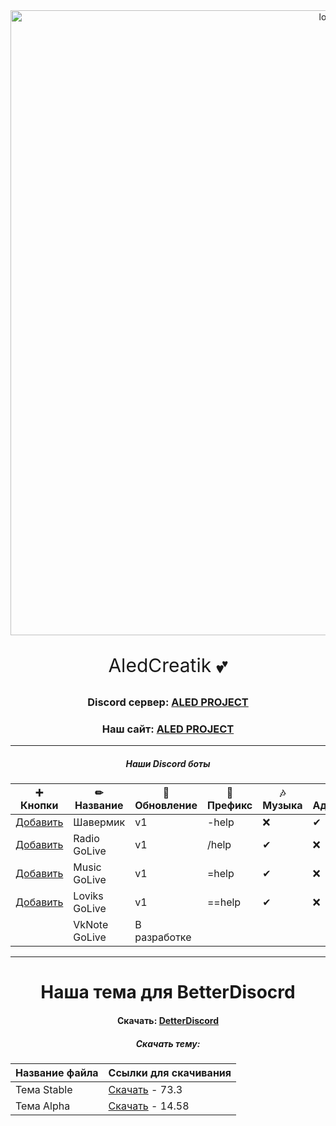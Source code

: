 <div id="logo" align="center">
<img src="https://i.imgur.com/0RGA4mn.png" alt="logo" style="width:1000px;height:auto"> 
<p align="center" style="font-size:30px">AledCreatik 💕</p>

### Discord сервер: [ALED PROJECT](https://discord.gg/5BM4XD3qxM)
### Наш сайт: [ALED PROJECT](https://aledproject.github.io)
---

##### Наши Discord боты 
➕ Кнопки           | ✏ Название   | 📀 Обновление | 🌠 Префикс | 🎶 Музыка | 🔧 Админ | 💘 NSFW | 👑 Топ
------------------- | ------------- | -------------- | ---------- | --------- | --------- | ------- | -------
[Добавить]()        | Шавермик      | v1             | -help      | ❌        | ✔        | ✔       | ✔
[Добавить]()        | Radio GoLive  | v1             | /help      | ✔         | ❌       | ❌      | ✔
[Добавить]()        | Music GoLive  | v1             | =help      | ✔         | ❌       | ❌      | ❌
[Добавить]()        | Loviks GoLive | v1             | ==help     | ✔         | ❌       | ❌      | ❌
[]()                | VkNote GoLive | В разработке   |            |           |           |         |
---
# Наша тема для BetterDisocrd  
#### Скачать: [DetterDiscord](https://BetterDiscord.app)
##### Скачать тему: 
Название файла | Ссылки для скачивания
------------ | -------------
Тема Stable | [Скачать](https://github.com/ALEDPROJECT/ALED-THEME/releases/download/R-Stable/aledproject-relese.theme.css) - 73.3
Тема Alpha  | [Скачать](https://github.com/ALEDPROJECT/ALED-THEME/releases/download/A-14.58/aledproject-alpha.theme.css) - 14.58
